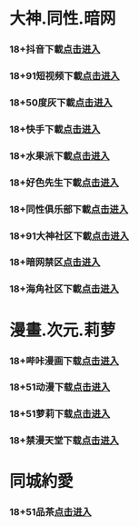 # 大神.同性.暗网
### 18+抖音下載<a rel="nofollow noopener" href="https://4727.baovmrv.cc/chan/max2218/UZa3" target="_blank">点击进入</a>
### 18+91短视频下載<a rel="nofollow noopener" href="https://143a.dfjbaoz.cc/chan-4780/aff-ktWnZ" target="_blank">点击进入</a>
### 18+50度灰下載<a rel="nofollow noopener" href="https://14ed5.abuielw.xyz/chan/h56418/wukq4" target="_blank">点击进入</a>
### 18+快手下載<a rel="nofollow noopener" href="https://1c7.ksav.fun/chan/ksh0885/d35q" target="_blank">点击进入</a>
### 18+水果派下載<a rel="nofollow noopener" href="https://af5a.wwpjyklm.xyz/chan/GS2063/kwQ5 " target="_blank">点击进入</a>
### 18+好色先生下載<a rel="nofollow noopener" href="https://d439d.tsvuinyz.cc/chan/hs0583/e9Hn" target="_blank">点击进入</a>
### 18+同性俱乐部下載<a rel="nofollow noopener" href="https://b36d9.zuuwpjyi.xyz/chan/xb5612/c6ugc" target="_blank">点击进入</a>
### 18+91大神社区下載<a rel="nofollow noopener" href="https://819.unxykcw.cc/chan/GS2187/nyBw" target="_blank">点击进入</a>
### 18+暗网禁区<a rel="nofollow noopener" href="https://1fff.ubbiwmaj.xyz/aff-e2pSY" target="_blank">点击进入</a>
### 18+海角社区下載<a rel="nofollow noopener" href="https://892.vcczxqh.cc/aff-bsKN8" target="_blank">点击进入</a>
# 漫畫.次元.莉萝
### 18+哔咔漫画下载<a rel="nofollow noopener" href="https://82a.cfvsieyn.cc/?code=ar2Cz&c=16921" target="_blank">点击进入</a>
### 18+51动漫下载<a rel="nofollow noopener" href="https://d19b0.xqycpgi.xyz/?code=ahbFk&c=16921" target="_blank">点击进入</a>
### 18+51萝莉下载<a rel="nofollow noopener" href="https://98f23.vwygohka.com/chan/GS1525/SWKC" target="_blank">点击进入</a>
### 18+禁漫天堂下载<a rel="nofollow noopener" href="https://de1.iptdwfyn.cc/chan/jm0360/uu7x" target="_blank">点击进入</a>
# 同城約愛
### 18+51品茶<a rel="nofollow noopener" href="https://3cdd.bvwkypnw.cc/?code=aZJ6Q&c=16921" target="_blank">点击进入</a>

